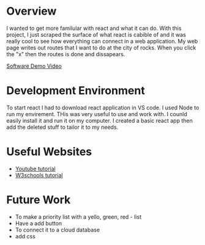 # Overview

I wanted to get more familular with react and what it can do. With this project, I just scraped the surface of what react is cabible of and it was really cool to see how everything can connect in a web application. My web page writes out routes that I want to do at the city of rocks. When you click the "x" then the routes is done and dissapears.

[Software Demo Video](https://youtu.be/fj65um8ZODs)

# Development Environment

To start react I had to download react application in VS code. I used Node to run my envirement. THis was very useful to use and work with. I counld easily install it and run it on my computer. I created a basic react app then add the deleted stuff to tailor it to my needs. 

# Useful Websites

* [Youtube tutorial](https://www.youtube.com/watch?v=w7ejDZ8SWv8)
* [W3schools tutorial](https://www.w3schools.com/REACT/DEFAULT.ASP)

# Future Work

* To make a priority list with a yello, green, red - list
* Have a add button
* To connect it to a cloud database
* add css